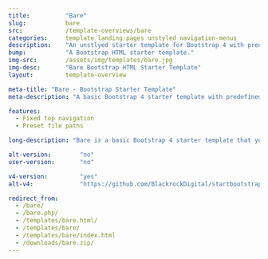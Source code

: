 ```yaml
---
title:			"Bare"
slug:			bare
src:			/template-overviews/bare
categories:		template landing-pages unstyled navigation-menus
description:	"An unstlyed starter template for Bootstrap 4 with predefined file paths for easy development."
bump:			"A Bootstrap HTML starter template."
img-src:		/assets/img/templates/bare.jpg
img-desc:		"Bare Bootstrap HTML Starter Template"
layout:			template-overview

meta-title: "Bare - Bootstrap Starter Template"
meta-description: "A basic Bootstrap 4 starter template with predefined file paths for rapid development. All Start Bootstrap templates are free to download and open source."

features:
  - Fixed top navigation
  - Preset file paths

long-description: "Bare is a basic Bootstrap 4 starter template that you can download, unzip, and use out of the box without having to change any file paths."

alt-version:		"no"
user-version:		"no"

v4-version:			"yes"
alt-v4:				"https://github.com/BlackrockDigital/startbootstrap-bare/archive/v4-dev.zip"

redirect_from:
  - /bare/
  - /bare.php/
  - /templates/bare.html/
  - /templates/bare/
  - /templates/bare/index.html
  - /downloads/bare.zip/
---
```


